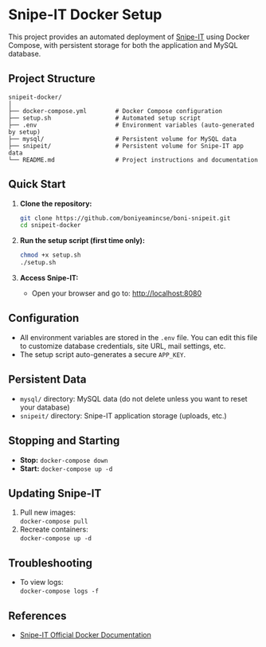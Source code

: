 # Snipe-IT Docker Setup

This project provides an automated deployment of [Snipe-IT](https://snipeitapp.com/) using Docker Compose, with persistent storage for both the application and MySQL database.

## Project Structure

```
snipeit-docker/
│
├── docker-compose.yml        # Docker Compose configuration
├── setup.sh                  # Automated setup script
├── .env                      # Environment variables (auto-generated by setup)
├── mysql/                    # Persistent volume for MySQL data
├── snipeit/                  # Persistent volume for Snipe-IT app data
└── README.md                 # Project instructions and documentation
```

## Quick Start

1. **Clone the repository:**
   ```sh
   git clone https://github.com/boniyeamincse/boni-snipeit.git
   cd snipeit-docker
   ```

2. **Run the setup script (first time only):**
   ```sh
   chmod +x setup.sh
   ./setup.sh
   ```

3. **Access Snipe-IT:**
   - Open your browser and go to: [http://localhost:8080](http://localhost:8080)

## Configuration

- All environment variables are stored in the `.env` file. You can edit this file to customize database credentials, site URL, mail settings, etc.
- The setup script auto-generates a secure `APP_KEY`.

## Persistent Data

- `mysql/` directory: MySQL data (do not delete unless you want to reset your database)
- `snipeit/` directory: Snipe-IT application storage (uploads, etc.)

## Stopping and Starting

- **Stop:** `docker-compose down`
- **Start:** `docker-compose up -d`

## Updating Snipe-IT

1. Pull new images:  
   `docker-compose pull`
2. Recreate containers:  
   `docker-compose up -d`

## Troubleshooting

- To view logs:  
  `docker-compose logs -f`

## References

- [Snipe-IT Official Docker Documentation](https://snipe-it.readme.io/docs/docker)